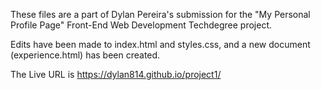 These files are a part of Dylan Pereira's submission for the "My Personal Profile Page" Front-End Web Development Techdegree project. <br/>

Edits have been made to index.html and styles.css, and a new document (experience.html) has been created. <br/>

The Live URL is  https://dylan814.github.io/project1/
